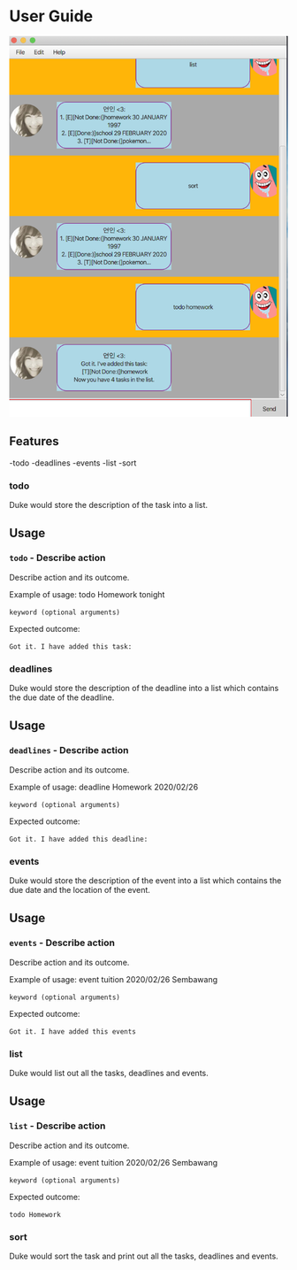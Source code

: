 # User Guide

![](Ui.png)

## Features 
-todo
-deadlines
-events
-list
-sort

### todo
Duke would store the description of the task into a list.

## Usage

### `todo` - Describe action

Describe action and its outcome.

Example of usage: todo Homework tonight

`keyword (optional arguments)`

Expected outcome:

`Got it. I have added this task:`

### deadlines
Duke would store the description of the deadline into a list which contains the due date of the deadline.

## Usage

### `deadlines` - Describe action

Describe action and its outcome.

Example of usage: deadline Homework 2020/02/26

`keyword (optional arguments)`

Expected outcome:

`Got it. I have added this deadline:`


### events
Duke would store the description of the event into a list which contains the due date and the location of the event.

## Usage

### `events` - Describe action

Describe action and its outcome.

Example of usage: event tuition  2020/02/26 Sembawang

`keyword (optional arguments)`

Expected outcome:

`Got it. I have added this events`


### list
Duke would list out all the tasks, deadlines and events.

## Usage

### `list` - Describe action

Describe action and its outcome.

Example of usage: event tuition  2020/02/26 Sembawang

`keyword (optional arguments)`

Expected outcome:

`todo Homework`

### sort
Duke would sort the task and print out all the tasks, deadlines and events.



